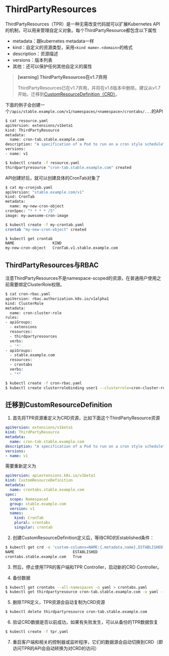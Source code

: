 # ThirdPartyResources

ThirdPartyResources（TPR）是一种无需改变代码就可以扩展Kubernetes API的机制，可以用来管理自定义对象。每个ThirdPartyResource都包含以下属性

- metadata：跟kubernetes metadata一样
- kind：自定义的资源类型，采用`<kind mame>.<domain>`的格式
- description：资源描述
- versions：版本列表
- 其他：还可以保护任何其他自定义的属性

> **[warning] ThirdPartyResources在v1.7弃用**
>
> ThirdPartyResources已在v1.7弃用，并将在v1.8版本中删除。建议从v1.7开始，迁移到[CustomResourceDefinition（CRD）](customresourcedefinition.md)。

下面的例子会创建一个`/apis/stable.example.com/v1/namespaces/<namespace>/crontabs/...`的API

```sh
$ cat resource.yaml
apiVersion: extensions/v1beta1
kind: ThirdPartyResource
metadata:
  name: cron-tab.stable.example.com
description: "A specification of a Pod to run on a cron style schedule"
versions:
- name: v1

$ kubectl create -f resource.yaml
thirdpartyresource "cron-tab.stable.example.com" created
```

API创建好后，就可以创建具体的CronTab对象了

```sh
$ cat my-cronjob.yaml
apiVersion: "stable.example.com/v1"
kind: CronTab
metadata:
  name: my-new-cron-object
cronSpec: "* * * * /5"
image: my-awesome-cron-image

$ kubectl create -f my-crontab.yaml
crontab "my-new-cron-object" created

$ kubectl get crontab
NAME                 KIND
my-new-cron-object   CronTab.v1.stable.example.com
```

## ThirdPartyResources与RBAC

注意ThirdPartyResources不是namespace-scoped的资源，在普通用户使用之前需要绑定ClusterRole权限。

```sh
$ cat cron-rbac.yaml
apiVersion: rbac.authorization.k8s.io/v1alpha1
kind: ClusterRole
metadata:
  name: cron-cluster-role
rules:
- apiGroups:
  - extensions
  resources:
  - thirdpartyresources
  verbs:
  - '*'
- apiGroups:
  - stable.example.com
  resources:
  - crontabs
  verbs:
  - "*"

$ kubectl create -f cron-rbac.yaml
$ kubectl create clusterrolebinding user1 --clusterrole=cron-cluster-role --user=user1 --user=user2 --group=group1
```

## 迁移到CustomResourceDefinition

1. 首先将TPR资源重定义为CRD资源，比如下面这个ThirdPartyResource资源

```yaml
apiVersion: extensions/v1beta1
kind: ThirdPartyResource
metadata:
  name: cron-tab.stable.example.com
description: "A specification of a Pod to run on a cron style schedule"
versions:
- name: v1
```

需要重新定义为

```yaml
apiVersion: apiextensions.k8s.io/v1beta1
kind: CustomResourceDefinition
metadata:
  name: crontabs.stable.example.com
spec:
  scope: Namespaced
  group: stable.example.com
  version: v1
  names:
    kind: CronTab
    plural: crontabs
    singular: crontab
```

2. 创建CustomResourceDefinition定义后，等待CRD的Established条件：

```sh
$ kubectl get crd -o 'custom-columns=NAME:{.metadata.name},ESTABLISHED:{.status.conditions[?(@.type=="Established")].status}'
NAME                          ESTABLISHED
crontabs.stable.example.com   True
```

3. 然后，停止使用TPR的客户端和TPR Controller，启动新的CRD Controller。

4. 备份数据

```sh
$ kubectl get crontabs --all-namespaces -o yaml > crontabs.yaml
$ kubectl get thirdpartyresource cron-tab.stable.example.com -o yaml --export > tpr.yaml
```

5. 删除TPR定义，TPR资源会自动复制为CRD资源

```sh
$ kubectl delete thirdpartyresource cron-tab.stable.example.com
```

6. 验证CRD数据是否以前成功，如果有失败发生，可以从备份的TPR数据恢复

```sh
$ kubectl create -f tpr.yaml
```

7. 重启客户端和相关的控制器或监听程序，它们的数据源会自动切换到CRD（即访问TPR的API会自动转换为对CRD的访问）
